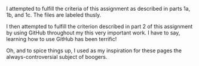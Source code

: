 I attempted to fulfill the criteria of this assignment as described in parts 1a, 1b, and 1c. The files are labeled thusly.

I then attempted to fulfill the criterion described in part 2 of this assignment by using GitHub throughout my this very important work. I have to say, learning how to use GitHub has been terrific! 

Oh, and to spice things up, I used as my inspiration for these pages the always-controversial subject of boogers.
